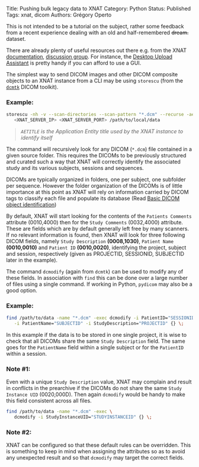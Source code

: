 Title: Pushing bulk legacy data to XNAT
Category: Python
Status: Published
Tags: xnat, dicom
Authors: Grégory Operto

This is not intended to be a tutorial on the subject, rather some feedback from a
recent experience dealing with an old and half-remembered <del>dream.</del> dataset.

<!-- PELICAN_END_SUMMARY -->

There are already plenty of useful resources out there e.g. from the XNAT
[documentation](https://wiki.xnat.org/documentation/how-to-use-xnat/image-session-upload-methods-in-xnat/), [discussion group](https://groups.google.com/forum/#!forum/xnat_discussion).
For instance, the [Desktop Upload Assistant](https://wiki.xnat.org/documentation/how-to-use-xnat/image-session-upload-methods-in-xnat/using-the-desktop-upload-assistant)
is pretty handy if you can afford to use a GUI.

The simplest way to send DICOM images and other DICOM composite objects
to an XNAT instance from a CLI may be using `storescu` (from the [`dcmtk`](http://support.dcmtk.org) DICOM toolkit).


### Example:

```bash
storescu -nh -v --scan-directories --scan-pattern "*.dcm" --recurse -aec <AETITLE> \
   <XNAT_SERVER_IP> <XNAT_SERVER_PORT> /path/to/local/data
```

> _`AETITLE` is the Application Entity title used by the XNAT instance to
identify itself_

The command will recursively look for any DICOM (`*.dcm`) file contained in a given source folder.
This requires the DICOMs to be previously structured and curated such a
way that XNAT will correctly identify the associated study and its various
subjects, sessions and sequences.

DICOMs are typically organized in folders, one per subject, one subfolder per
sequence. However the folder organization of the DICOMs is of little importance
at this point as XNAT will rely on information carried by DICOM tags to classify
each file and populate its database (Read [Basic DICOM object identification](https://wiki.xnat.org/docs16/3-administrator-documentation/configuring-xnat/configuring-the-dicom-c-store-scp-receiver/basic-dicom-object-identification))

By default, XNAT will start looking for the contents of the `Patients Comments` attribute
(0010,4000) then for the `Study Comments` (0032,4000) attribute. These are fields
which are by default generally left free by many scanners. If no relevant
information is found, then XNAT will look for three following DICOM fields, namely
`Study Description` **(0008,1030)**, `Patient Name` **(0010,0010)** and
`Patient ID` **(0010,0020)**, identifying the project, subject and session,
respectively (given as PROJECTID, SESSIONID, SUBJECTID later in the example).

The command `dcmodify` (again from `dcmtk`) can be used to modify any of these
fields. In association with `find` this can be done over a large number of files
using a single command. If working in Python, `pydicom` may also be a good option.

### Example:

```bash
find /path/to/data -name "*.dcm" -exec dcmodify -i PatientID="SESSIONID" \
   -i PatientName="SUBJECTID" -i StudyDescription="PROJECTID" {} \;
```

In this example if the data is to be stored in one single project, it is wise
to check that all DICOMs share the same `Study Description` field. The same goes
for the `PatientName` field within a single subject or for the `PatientID` within
a session.

### Note #1:

Even with a unique `Study Description` value, XNAT may complain and result in
conflicts in the prearchive if the DICOMs do not share the same
`Study Instance UID` (0020,000D). Then again `dcmodify` would be handy to make
this field consistent across all files.

```bash
find /path/to/data -name "*.dcm" -exec \
   dcmodify -i StudyInstanceUID="STUDYINSTANCEID" {} \;
```

### Note #2:

XNAT can be configured so that these default rules can be overridden. This is
something to keep in mind when assigning the attributes so as to avoid any
unexpected result and so that `dcmodify` may target the correct fields.







